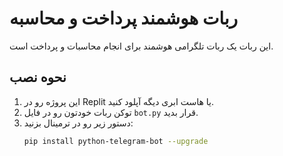 # ربات هوشمند پرداخت و محاسبه

این ربات یک ربات تلگرامی هوشمند برای انجام محاسبات و پرداخت است.

## نحوه نصب

1. این پروژه رو در Replit یا هاست ابری دیگه آپلود کنید.
2. توکن ربات خودتون رو در فایل `bot.py` قرار بدید.
3. دستور زیر رو در ترمینال بزنید:
   ```bash
   pip install python-telegram-bot --upgrade
